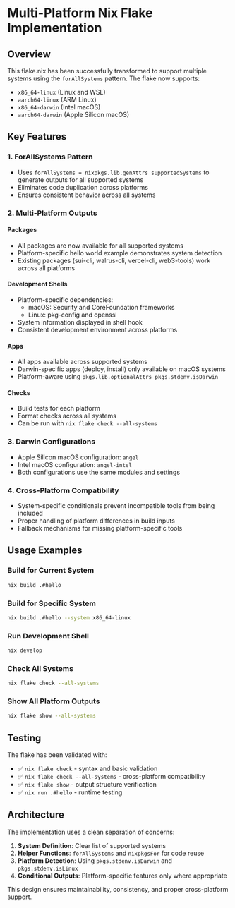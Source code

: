 # Multi-Platform Nix Flake Implementation

## Overview

This flake.nix has been successfully transformed to support multiple systems using the `forAllSystems` pattern. The flake now supports:

- `x86_64-linux` (Linux and WSL)
- `aarch64-linux` (ARM Linux)
- `x86_64-darwin` (Intel macOS)
- `aarch64-darwin` (Apple Silicon macOS)

## Key Features

### 1. ForAllSystems Pattern
- Uses `forAllSystems = nixpkgs.lib.genAttrs supportedSystems` to generate outputs for all supported systems
- Eliminates code duplication across platforms
- Ensures consistent behavior across all systems

### 2. Multi-Platform Outputs

#### Packages
- All packages are now available for all supported systems
- Platform-specific hello world example demonstrates system detection
- Existing packages (sui-cli, walrus-cli, vercel-cli, web3-tools) work across all platforms

#### Development Shells
- Platform-specific dependencies:
  - macOS: Security and CoreFoundation frameworks
  - Linux: pkg-config and openssl
- System information displayed in shell hook
- Consistent development environment across platforms

#### Apps
- All apps available across supported systems
- Darwin-specific apps (deploy, install) only available on macOS systems
- Platform-aware using `pkgs.lib.optionalAttrs pkgs.stdenv.isDarwin`

#### Checks
- Build tests for each platform
- Format checks across all systems
- Can be run with `nix flake check --all-systems`

### 3. Darwin Configurations
- Apple Silicon macOS configuration: `angel`
- Intel macOS configuration: `angel-intel`
- Both configurations use the same modules and settings

### 4. Cross-Platform Compatibility
- System-specific conditionals prevent incompatible tools from being included
- Proper handling of platform differences in build inputs
- Fallback mechanisms for missing platform-specific tools

## Usage Examples

### Build for Current System
```bash
nix build .#hello
```

### Build for Specific System
```bash
nix build .#hello --system x86_64-linux
```

### Run Development Shell
```bash
nix develop
```

### Check All Systems
```bash
nix flake check --all-systems
```

### Show All Platform Outputs
```bash
nix flake show --all-systems
```

## Testing

The flake has been validated with:
- ✅ `nix flake check` - syntax and basic validation
- ✅ `nix flake check --all-systems` - cross-platform compatibility
- ✅ `nix flake show` - output structure verification
- ✅ `nix run .#hello` - runtime testing

## Architecture

The implementation uses a clean separation of concerns:

1. **System Definition**: Clear list of supported systems
2. **Helper Functions**: `forAllSystems` and `nixpkgsFor` for code reuse
3. **Platform Detection**: Using `pkgs.stdenv.isDarwin` and `pkgs.stdenv.isLinux`
4. **Conditional Outputs**: Platform-specific features only where appropriate

This design ensures maintainability, consistency, and proper cross-platform support.
